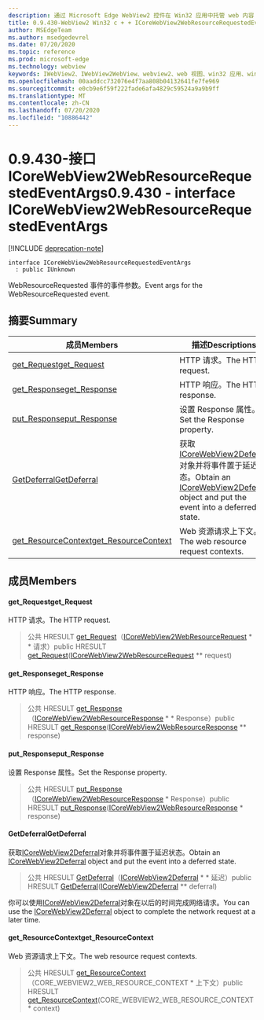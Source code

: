 ```yaml
---
description: 通过 Microsoft Edge WebView2 控件在 Win32 应用中托管 web 内容
title: 0.9.430-WebView2 Win32 c + + ICoreWebView2WebResourceRequestedEventArgs
author: MSEdgeTeam
ms.author: msedgedevrel
ms.date: 07/20/2020
ms.topic: reference
ms.prod: microsoft-edge
ms.technology: webview
keywords: IWebView2、IWebView2WebView、webview2、web 视图、win32 应用、win32、edge、ICoreWebView2、ICoreWebView2Host、浏览器控件、边缘 html
ms.openlocfilehash: 00aaddcc732076e4f7aa808b04132641fe7fe969
ms.sourcegitcommit: e0cb9e6f59f222fade6afa4829c59524a9a9b9ff
ms.translationtype: MT
ms.contentlocale: zh-CN
ms.lasthandoff: 07/20/2020
ms.locfileid: "10886442"
---
```

# <span data-ttu-id="39097-104">0.9.430-接口 ICoreWebView2WebResourceRequestedEventArgs</span><span class="sxs-lookup"><span data-stu-id="39097-104">0.9.430 - interface ICoreWebView2WebResourceRequestedEventArgs</span></span> 

[!INCLUDE [deprecation-note](../../includes/deprecation-note.md)]

```
interface ICoreWebView2WebResourceRequestedEventArgs
  : public IUnknown
```

<span data-ttu-id="39097-105">WebResourceRequested 事件的事件参数。</span><span class="sxs-lookup"><span data-stu-id="39097-105">Event args for the WebResourceRequested event.</span></span>

## <span data-ttu-id="39097-106">摘要</span><span class="sxs-lookup"><span data-stu-id="39097-106">Summary</span></span>

 <span data-ttu-id="39097-107">成员</span><span class="sxs-lookup"><span data-stu-id="39097-107">Members</span></span>                        | <span data-ttu-id="39097-108">描述</span><span class="sxs-lookup"><span data-stu-id="39097-108">Descriptions</span></span>
--------------------------------|---------------------------------------------
[<span data-ttu-id="39097-109">get_Request</span><span class="sxs-lookup"><span data-stu-id="39097-109">get_Request</span></span>](#get_request) | <span data-ttu-id="39097-110">HTTP 请求。</span><span class="sxs-lookup"><span data-stu-id="39097-110">The HTTP request.</span></span>
[<span data-ttu-id="39097-111">get_Response</span><span class="sxs-lookup"><span data-stu-id="39097-111">get_Response</span></span>](#get_response) | <span data-ttu-id="39097-112">HTTP 响应。</span><span class="sxs-lookup"><span data-stu-id="39097-112">The HTTP response.</span></span>
[<span data-ttu-id="39097-113">put_Response</span><span class="sxs-lookup"><span data-stu-id="39097-113">put_Response</span></span>](#put_response) | <span data-ttu-id="39097-114">设置 Response 属性。</span><span class="sxs-lookup"><span data-stu-id="39097-114">Set the Response property.</span></span>
[<span data-ttu-id="39097-115">GetDeferral</span><span class="sxs-lookup"><span data-stu-id="39097-115">GetDeferral</span></span>](#getdeferral) | <span data-ttu-id="39097-116">获取[ICoreWebView2Deferral](ICoreWebView2Deferral.md)对象并将事件置于延迟状态。</span><span class="sxs-lookup"><span data-stu-id="39097-116">Obtain an [ICoreWebView2Deferral](ICoreWebView2Deferral.md) object and put the event into a deferred state.</span></span>
[<span data-ttu-id="39097-117">get_ResourceContext</span><span class="sxs-lookup"><span data-stu-id="39097-117">get_ResourceContext</span></span>](#get_resourcecontext) | <span data-ttu-id="39097-118">Web 资源请求上下文。</span><span class="sxs-lookup"><span data-stu-id="39097-118">The web resource request contexts.</span></span>

## <span data-ttu-id="39097-119">成员</span><span class="sxs-lookup"><span data-stu-id="39097-119">Members</span></span>

#### <span data-ttu-id="39097-120">get_Request</span><span class="sxs-lookup"><span data-stu-id="39097-120">get_Request</span></span> 

<span data-ttu-id="39097-121">HTTP 请求。</span><span class="sxs-lookup"><span data-stu-id="39097-121">The HTTP request.</span></span>

> <span data-ttu-id="39097-122">公共 HRESULT [get_Request](#get_request)（[ICoreWebView2WebResourceRequest](ICoreWebView2WebResourceRequest.md) \* \* 请求）</span><span class="sxs-lookup"><span data-stu-id="39097-122">public HRESULT [get_Request](#get_request)([ICoreWebView2WebResourceRequest](ICoreWebView2WebResourceRequest.md) \*\* request)</span></span>

#### <span data-ttu-id="39097-123">get_Response</span><span class="sxs-lookup"><span data-stu-id="39097-123">get_Response</span></span> 

<span data-ttu-id="39097-124">HTTP 响应。</span><span class="sxs-lookup"><span data-stu-id="39097-124">The HTTP response.</span></span>

> <span data-ttu-id="39097-125">公共 HRESULT [get_Response](#get_response)（[ICoreWebView2WebResourceResponse](ICoreWebView2WebResourceResponse.md) \* \* Response）</span><span class="sxs-lookup"><span data-stu-id="39097-125">public HRESULT [get_Response](#get_response)([ICoreWebView2WebResourceResponse](ICoreWebView2WebResourceResponse.md) \*\* response)</span></span>

#### <span data-ttu-id="39097-126">put_Response</span><span class="sxs-lookup"><span data-stu-id="39097-126">put_Response</span></span> 

<span data-ttu-id="39097-127">设置 Response 属性。</span><span class="sxs-lookup"><span data-stu-id="39097-127">Set the Response property.</span></span>

> <span data-ttu-id="39097-128">公共 HRESULT [put_Response](#put_response)（[ICoreWebView2WebResourceResponse](ICoreWebView2WebResourceResponse.md) \* Response）</span><span class="sxs-lookup"><span data-stu-id="39097-128">public HRESULT [put_Response](#put_response)([ICoreWebView2WebResourceResponse](ICoreWebView2WebResourceResponse.md) \* response)</span></span>

#### <span data-ttu-id="39097-129">GetDeferral</span><span class="sxs-lookup"><span data-stu-id="39097-129">GetDeferral</span></span> 

<span data-ttu-id="39097-130">获取[ICoreWebView2Deferral](ICoreWebView2Deferral.md)对象并将事件置于延迟状态。</span><span class="sxs-lookup"><span data-stu-id="39097-130">Obtain an [ICoreWebView2Deferral](ICoreWebView2Deferral.md) object and put the event into a deferred state.</span></span>

> <span data-ttu-id="39097-131">公共 HRESULT [GetDeferral](#getdeferral)（[ICoreWebView2Deferral](ICoreWebView2Deferral.md) \* \* 延迟）</span><span class="sxs-lookup"><span data-stu-id="39097-131">public HRESULT [GetDeferral](#getdeferral)([ICoreWebView2Deferral](ICoreWebView2Deferral.md) \*\* deferral)</span></span>

<span data-ttu-id="39097-132">你可以使用[ICoreWebView2Deferral](ICoreWebView2Deferral.md)对象在以后的时间完成网络请求。</span><span class="sxs-lookup"><span data-stu-id="39097-132">You can use the [ICoreWebView2Deferral](ICoreWebView2Deferral.md) object to complete the network request at a later time.</span></span>

#### <span data-ttu-id="39097-133">get_ResourceContext</span><span class="sxs-lookup"><span data-stu-id="39097-133">get_ResourceContext</span></span> 

<span data-ttu-id="39097-134">Web 资源请求上下文。</span><span class="sxs-lookup"><span data-stu-id="39097-134">The web resource request contexts.</span></span>

> <span data-ttu-id="39097-135">公共 HRESULT [get_ResourceContext](#get_resourcecontext)（CORE_WEBVIEW2_WEB_RESOURCE_CONTEXT \* 上下文）</span><span class="sxs-lookup"><span data-stu-id="39097-135">public HRESULT [get_ResourceContext](#get_resourcecontext)(CORE_WEBVIEW2_WEB_RESOURCE_CONTEXT \* context)</span></span>

